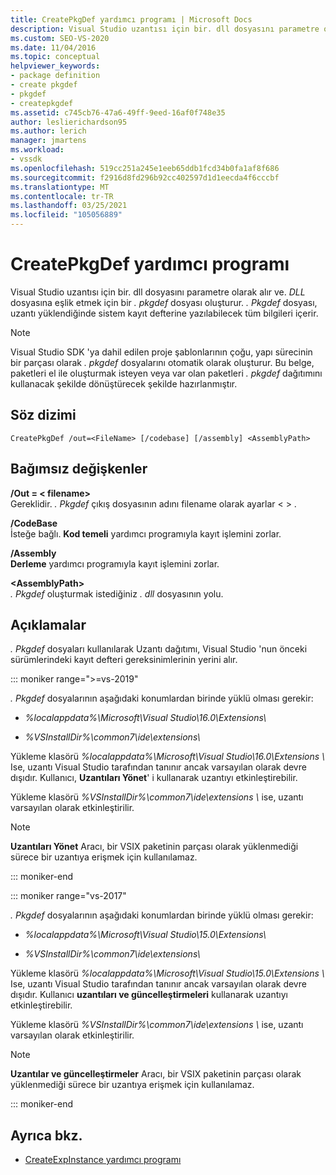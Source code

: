 ```yaml
---
title: CreatePkgDef yardımcı programı | Microsoft Docs
description: Visual Studio uzantısı için bir. dll dosyasını parametre olarak alan ve. dll dosyasına eşlik etmek için bir. pkgdef dosyası oluşturan CreatePkgDef yardımcı programı hakkında bilgi edinin.
ms.custom: SEO-VS-2020
ms.date: 11/04/2016
ms.topic: conceptual
helpviewer_keywords:
- package definition
- create pkgdef
- pkgdef
- createpkgdef
ms.assetid: c745cb76-47a6-49ff-9eed-16af0f748e35
author: leslierichardson95
ms.author: lerich
manager: jmartens
ms.workload:
- vssdk
ms.openlocfilehash: 519cc251a245e1eeb65ddb1fcd34b0fa1af8f686
ms.sourcegitcommit: f2916d8fd296b92cc402597d1d1eecda4f6cccbf
ms.translationtype: MT
ms.contentlocale: tr-TR
ms.lasthandoff: 03/25/2021
ms.locfileid: "105056889"
---
```

# <a name="createpkgdef-utility"></a>CreatePkgDef yardımcı programı
Visual Studio uzantısı için bir. dll dosyasını parametre olarak alır ve. *DLL* dosyasına eşlik etmek için bir *. pkgdef* dosyası oluşturur. *. Pkgdef* dosyası, uzantı yüklendiğinde sistem kayıt defterine yazılabilecek tüm bilgileri içerir.

> [!NOTE]
> Visual Studio SDK 'ya dahil edilen proje şablonlarının çoğu, yapı sürecinin bir parçası olarak *. pkgdef* dosyalarını otomatik olarak oluşturur. Bu belge, paketleri el ile oluşturmak isteyen veya var olan paketleri *. pkgdef*  dağıtımını kullanacak şekilde dönüştürecek şekilde hazırlanmıştır.

## <a name="syntax"></a>Söz dizimi

```
CreatePkgDef /out=<FileName> [/codebase] [/assembly] <AssemblyPath>
```

## <a name="arguments"></a>Bağımsız değişkenler
**/Out = &lt; filename&gt;**\
Gereklidir. *. Pkgdef* çıkış dosyasının adını filename olarak ayarlar &lt; &gt; .

**/CodeBase**\
İsteğe bağlı. **Kod temeli** yardımcı programıyla kayıt işlemini zorlar.

**/Assembly**\
**Derleme** yardımcı programıyla kayıt işlemini zorlar.

**&lt;AssemblyPath&gt;**\
*. Pkgdef* oluşturmak istediğiniz *. dll* dosyasının yolu.

## <a name="remarks"></a>Açıklamalar
*. Pkgdef* dosyaları kullanılarak Uzantı dağıtımı, Visual Studio 'nun önceki sürümlerindeki kayıt defteri gereksinimlerinin yerini alır.

::: moniker range=">=vs-2019"

*. Pkgdef* dosyalarının aşağıdaki konumlardan birinde yüklü olması gerekir:

- *%localappdata%\Microsoft\Visual Studio\16.0\Extensions\\*

- *%VSInstallDir%\common7\ide\extensions\\*

Yükleme klasörü *%localappdata%\Microsoft\Visual Studio\16.0\Extensions \\* Ise, uzantı Visual Studio tarafından tanınır ancak varsayılan olarak devre dışıdır. Kullanıcı, **Uzantıları Yönet**' i kullanarak uzantıyı etkinleştirebilir.

Yükleme klasörü *%VSInstallDir%\common7\ide\extensions \\* ise, uzantı varsayılan olarak etkinleştirilir.

> [!NOTE]
> **Uzantıları Yönet** Aracı, bir VSIX paketinin parçası olarak yüklenmediği sürece bir uzantıya erişmek için kullanılamaz.

::: moniker-end

::: moniker range="vs-2017"

*. Pkgdef* dosyalarının aşağıdaki konumlardan birinde yüklü olması gerekir:

- *%localappdata%\Microsoft\Visual Studio\15.0\Extensions\\*

- *%VSInstallDir%\common7\ide\extensions\\*

Yükleme klasörü *%localappdata%\Microsoft\Visual Studio\15.0\Extensions \\* Ise, uzantı Visual Studio tarafından tanınır ancak varsayılan olarak devre dışıdır. Kullanıcı **uzantıları ve güncelleştirmeleri** kullanarak uzantıyı etkinleştirebilir.

Yükleme klasörü *%VSInstallDir%\common7\ide\extensions \\* ise, uzantı varsayılan olarak etkinleştirilir.

> [!NOTE]
> **Uzantılar ve güncelleştirmeler** Aracı, bir VSIX paketinin parçası olarak yüklenmediği sürece bir uzantıya erişmek için kullanılamaz.

::: moniker-end

## <a name="see-also"></a>Ayrıca bkz.
- [CreateExpInstance yardımcı programı](../../extensibility/internals/createexpinstance-utility.md)
